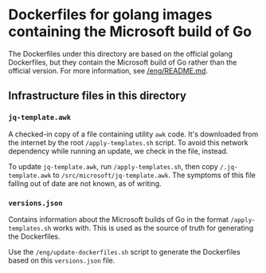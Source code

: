 # Dockerfiles for golang images containing the Microsoft build of Go

The Dockerfiles under this directory are based on the official golang
Dockerfiles, but they contain the Microsoft build of Go rather than the official
version. For more information, see [/eng/README.md](/eng/README.md).

## Infrastructure files in this directory

### `jq-template.awk`
A checked-in copy of a file containing utility `awk` code. It's downloaded from
the internet by the root `/apply-templates.sh` script. To avoid this network
dependency while running an update, we check in the file, instead.

To update `jq-template.awk`, run `/apply-templates.sh`, then copy
`/.jq-template.awk` to `/src/microsoft/jq-template.awk`. The symptoms of this
file falling out of date are not known, as of writing.

### `versions.json`
Contains information about the Microsoft builds of Go in the format
`/apply-templates.sh` works with. This is used as the source of truth for
generating the Dockerfiles.

Use the `/eng/update-dockerfiles.sh` script to generate the Dockerfiles based on
this `versions.json` file.
